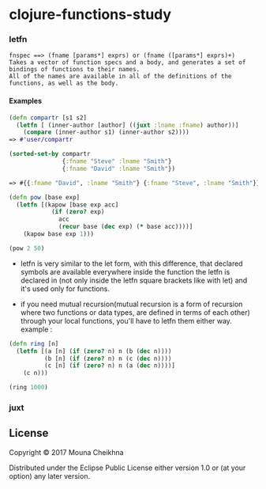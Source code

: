 # clojure-functions-study

### letfn
```
fnspec ==> (fname [params*] exprs) or (fname ([params*] exprs)+)
Takes a vector of function specs and a body, and generates a set of bindings of functions to their names. 
All of the names are available in all of the definitions of the functions, as well as the body.
```

#### Examples 
```clojure
(defn compartr [s1 s2]
  (letfn [ (inner-author [author] ((juxt :lname :fname) author))] 
    (compare (inner-author s1) (inner-author s2))))
=> #'user/compartr

(sorted-set-by compartr
               {:fname "Steve" :lname "Smith"}
               {:fname "David" :lname "Smith"})

=> #{{:fname "David", :lname "Smith"} {:fname "Steve", :lname "Smith"}}
```

```clojure
(defn pow [base exp]
  (letfn [(kapow [base exp acc]
            (if (zero? exp)
              acc
              (recur base (dec exp) (* base acc))))]
    (kapow base exp 1)))

(pow 2 50)
```

- letfn is very similar to the let form, with this difference, that declared symbols are available everywhere 
inside the function the letfn is declared in  (not only inside the letfn square brackets like with let) and 
it's used only for functions. 

- if you need mutual recursion(mutual recursion is a form of recursion where two functions or data types, are defined 
in terms of each other) through your local functions, you'll have to letfn them either way.
example :
```clojure
(defn ring [n]
  (letfn [(a [n] (if (zero? n) n (b (dec n))))
          (b [n] (if (zero? n) n (c (dec n))))
          (c [n] (if (zero? n) n (a (dec n))))]
    (c n)))

(ring 1000)
```


### juxt

## License

Copyright © 2017 Mouna Cheikhna

Distributed under the Eclipse Public License either version 1.0 or (at
your option) any later version.
